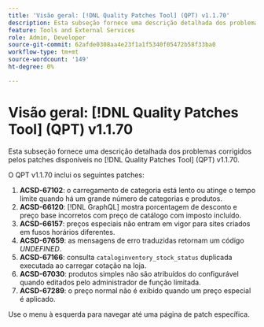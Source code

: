```yaml
---
title: 'Visão geral: [!DNL Quality Patches Tool] (QPT) v1.1.70'
description: Esta subseção fornece uma descrição detalhada dos problemas corrigidos pelos patches disponíveis no  [!DNL Quality Patches Tool] (QPT) v1.1.70.
feature: Tools and External Services
role: Admin, Developer
source-git-commit: 62afde0308aa4e23f1a1f5340f05472b58f33ba0
workflow-type: tm+mt
source-wordcount: '149'
ht-degree: 0%

---
```


# Visão geral: [!DNL Quality Patches Tool] (QPT) v1.1.70

Esta subseção fornece uma descrição detalhada dos problemas corrigidos pelos patches disponíveis no [!DNL Quality Patches Tool] (QPT) v1.1.70.

O QPT v1.1.70 inclui os seguintes patches:
1. **ACSD-67102**: o carregamento de categoria está lento ou atinge o tempo limite quando há um grande número de categorias e produtos.
1. **ACSD-66120**: [!DNL GraphQL] mostra porcentagem de desconto e preço base incorretos com preço de catálogo com imposto incluído.
1. **ACSD-66157**: preços especiais não entram em vigor para sites criados em fusos horários diferentes.
1. **ACSD-67659**: as mensagens de erro traduzidas retornam um código *UNDEFINED*.
1. **ACSD-67166**: consulta `cataloginventory_stock_status` duplicada executada ao carregar cotação na loja.
1. **ACSD-67030**: produtos simples não são atribuídos do configurável quando editados pelo administrador de função limitada.
1. **ACSD-67289**: o preço normal não é exibido quando um preço especial é aplicado.

Use o menu à esquerda para navegar até uma página de patch específica.
